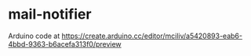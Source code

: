 # mail-notifier

Arduino code at https://create.arduino.cc/editor/mciliv/a5420893-eab6-4bbd-9363-b6acefa313f0/preview
